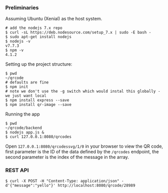 
### Preliminaries

Assuming Ubuntu (Xenial) as the host system.

``` shell
# add the nodejs 7.x repo
$ curl -sL https://deb.nodesource.com/setup_7.x | sudo -E bash -
$ sudo apt-get install nodejs
$ nodejs -v
v7.7.3
$ npm -v
4.1.2
```

Setting up the project structure:

``` shell
$ pwd
~/qrcode
# defaults are fine
$ npm init
# note we don't use the -g switch which would instal this globally - we just want local
$ npm install express --save
$ npm install qr-image --save
```

Running the app

``` shell
$ pwd
~/qrcode/backend
$ nodejs app.js &
$ curl 127.0.0.1:8080/qrcodes
```

Open ```127.0.0.1:8080/qrcodessvg/1/0``` in your browser to view the QR code, first parameter is the ID of the data defined by the ```/qrcodes``` endpoint, the second parameter is the index of the message in the array.

### REST API

``` shell
$ curl -X POST -H "Content-Type: application/json" -d'{"message":"yello"}' http://localhost:8080/qrcode/28989
```
